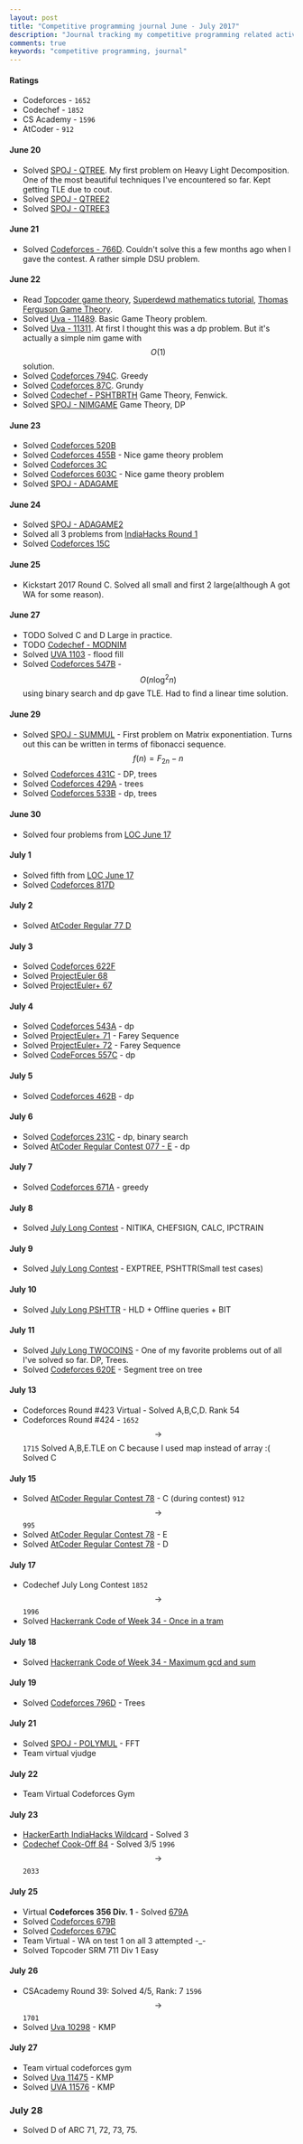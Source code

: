 ```yaml
---
layout: post
title: "Competitive programming journal June - July 2017"
description: "Journal tracking my competitive programming related activities in July 2017"
comments: true
keywords: "competitive programming, journal"
---
```


#### Ratings
* Codeforces - ``1652``
* Codechef - ``1852``
* CS Academy - ``1596``
* AtCoder - ``912``
#### June 20
* Solved [SPOJ - QTREE](http://www.spoj.com/problems/QTREE/). My first problem on Heavy Light Decomposition. One of the most beautiful techniques I've encountered so far. Kept getting TLE due to cout.
* Solved [SPOJ - QTREE2](http://www.spoj.com/problems/QTREE2/)
* Solved [SPOJ - QTREE3](http://www.spoj.com/problems/QTREE3/)

#### June **21**
* Solved [Codeforces - 766D](http://codeforces.com/contest/766/problem/D). Couldn't solve this a few months ago when I gave the contest. A rather simple DSU problem.

#### June 22
* Read [Topcoder game theory](https://www.topcoder.com/community/data-science/data-science-tutorials/algorithm-games/), [Superdewd mathematics tutorial](https://algo.is/aflv16/aflv_10_mathematics.pdf), [Thomas Ferguson Game Theory](http://www.math.ucla.edu/~tom/Game_Theory/comb.pdf).
* Solved [Uva - 11489](https://uva.onlinejudge.org/index.php?option=com_onlinejudge&Itemid=8&category=24&page=show_problem&problem=2484). Basic Game Theory problem.
* Solved [Uva - 11311](https://uva.onlinejudge.org/index.php?option=com_onlinejudge&Itemid=8&category=24&page=show_problem&problem=2286). At first I thought this was a dp problem. But it's actually a simple nim game with $$O(1)$$ solution.
* Solved [Codeforces 794C](http://codeforces.com/contest/794/problem/C). Greedy
* Solved [Codeforces 87C](http://codeforces.com/contest/87/problem/C). Grundy
* Solved [Codechef - PSHTBRTH](https://www.codechef.com/problems/PSHTBRTH) Game Theory, Fenwick.
* Solved [SPOJ - NIMGAME](http://www.spoj.com/problems/NIMGAME/) Game Theory, DP

#### June 23
* Solved [Codeforces 520B](http://codeforces.com/problemset/problem/520/B)
* Solved [Codeforces 455B](http://codeforces.com/contest/455/problem/B) - Nice game theory problem
* Solved [Codeforces 3C](http://codeforces.com/problemset/problem/3/C)
* Solved [Codeforces 603C](http://codeforces.com/problemset/problem/603/C) - Nice game theory problem
* Solved [SPOJ - ADAGAME](http://www.spoj.com/problems/ADAGAME/)

#### June 24
* Solved [SPOJ - ADAGAME2](http://www.spoj.com/problems/ADAGAME2/)
* Solved all 3 problems from [IndiaHacks Round 1](https://www.hackerearth.com/challenge/competitive/programming-indiahacks-2017/problems/)
* Solved [Codeforces 15C](http://codeforces.com/problemset/problem/15/C)

#### June 25
* Kickstart 2017 Round C. Solved all small and first 2 large(although A got WA for some reason).

#### June 27
* TODO Solved C and D Large in practice.
* TODO [Codechef - MODNIM](https://www.codechef.com/BYTR2017/problems/MODNIM)
* Solved [UVA 1103](https://uva.onlinejudge.org/index.php?option=com_onlinejudge&Itemid=8&page=submit_problem&problemid=3544&category=24) - flood fill
* Solved [Codeforces 547B](http://codeforces.com/problemset/problem/547/B) - $$O(n\log^2n)$$ using binary search and dp gave TLE. Had to find a linear time solution.

#### June 29
* Solved [SPOJ - SUMMUL](http://www.spoj.com/problems/SUMMUL/) - First problem on Matrix exponentiation. Turns out this can be written in terms of fibonacci sequence. $$f(n) = F_{2n} - n$$
* Solved [Codeforces 431C](http://codeforces.com/problemset/problem/431/C) - DP, trees
* Solved [Codeforces 429A](http://codeforces.com/problemset/problem/429/A) - trees
* Solved [Codeforces 533B](http://codeforces.com/problemset/problem/533/B) - dp, trees

#### June 30
* Solved four problems from [LOC June 17](https://www.codechef.com/LOCJUN17)

#### July 1
* Solved fifth from [LOC June 17](https://www.codechef.com/LOCJUN17)
* Solved [Codeforces 817D](http://codeforces.com/problemset/problem/817/D)

#### July 2
* Solved [AtCoder Regular 77 D](http://arc077.contest.atcoder.jp/tasks/arc077_b)

#### July 3
* Solved [Codeforces 622F](http://codeforces.com/contest/622/problem/F)
* Solved [ProjectEuler 68](https://projecteuler.net/problem=68)
* Solved [ProjectEuler+ 67](https://www.hackerrank.com/contests/projecteuler/challenges/euler067)

#### July 4
* Solved [Codeforces 543A](http://codeforces.com/problemset/problem/543/A) - dp
* Solved [ProjectEuler+ 71](https://www.hackerrank.com/contests/projecteuler/challenges/euler071/) - Farey Sequence
* Solved [ProjectEuler+ 72](https://www.hackerrank.com/contests/projecteuler/challenges/euler072/) - Farey Sequence
* Solved [CodeForces 557C](http://codeforces.com/problemset/problem/557/C) - dp

#### July 5
* Solved [Codeforces 462B](http://codeforces.com/problemset/problem/462/B) - dp

#### July 6
* Solved [Codeforces 231C](http://codeforces.com/problemset/problem/231/C) - dp, binary search
* Solved [AtCoder Regular Contest 077 - E](http://arc077.contest.atcoder.jp/tasks/arc077_c) - dp

#### July 7
* Solved [Codeforces 671A](http://codeforces.com/problemset/problem/671/A) - greedy

#### July 8
* Solved [July Long Contest](https://www.codechef.com/JULY17/) - NITIKA, CHEFSIGN, CALC, IPCTRAIN

#### July 9

* Solved [July Long Contest](https://www.codechef.com/JULY17/) - EXPTREE, PSHTTR(Small test cases)

#### July 10
* Solved [July Long PSHTTR](https://www.codechef.com/JULY17/submit/PSHTTR) - HLD + Offline queries + BIT

#### July 11
* Solved [July Long TWOCOINS](https://www.codechef.com/JULY17/problems/TWOCOINS) - One of my favorite problems out of all I've solved so far. DP, Trees.
* Solved [Codeforces 620E](http://codeforces.com/contest/620/problem/E) - Segment tree on tree

#### July 13
* Codeforces Round #423 Virtual - Solved A,B,C,D. Rank 54
* Codeforces Round #424 - ``1652`` $$\rightarrow$$ ``1715``
Solved A,B,E.TLE on C because I used map instead of array :(
Solved C

#### July 15
* Solved [AtCoder Regular Contest 78](http://arc078.contest.atcoder.jp/) - C (during contest) ``912`` $$\rightarrow$$ ``995``
* Solved [AtCoder Regular Contest 78](http://arc078.contest.atcoder.jp/) - E
* Solved [AtCoder Regular Contest 78](http://arc078.contest.atcoder.jp/) - D

#### July 17
* Codechef July Long Contest ``1852`` $$\rightarrow$$ ``1996``
* Solved [Hackerrank Code of Week 34 - Once in a tram](https://www.hackerrank.com/contests/w34/challenges/once-in-a-tram)

#### July 18
* Solved [Hackerrank Code of Week 34 - Maximum gcd and sum](https://www.hackerrank.com/contests/w34/challenges/maximum-gcd-and-sum)

#### July 19
* Solved [Codeforces 796D](http://codeforces.com/problemset/problem/796/D) - Trees

#### July 21
* Solved [SPOJ - POLYMUL](https://www.spoj.com/problems/POLYMUL/) - FFT
* Team virtual vjudge
#### July 22
* Team Virtual Codeforces Gym

#### July 23
* [HackerEarth IndiaHacks Wildcard](https://www.hackerearth.com/challenge/competitive/indiahacks-2017-programming-qualifier-wildcard/problems/) - Solved 3
* [Codechef Cook-Off 84](https://www.codechef.com/COOK84) - Solved 3/5 ``1996`` $$\rightarrow$$ ``2033``

#### July 25
* Virtual **Codeforces 356 Div. 1** - Solved [679A](http://codeforces.com/contest/679/problem/A)
* Solved [Codeforces 679B](http://codeforces.com/contest/679/problem/B)
* Solved [Codeforces 679C](http://codeforces.com/contest/679/problem/C)
* Team Virtual - WA on test 1 on all 3 attempted -\_-
* Solved Topcoder SRM 711 Div 1 Easy

#### July 26
* CSAcademy Round 39: Solved 4/5, Rank: 7 ``1596`` $$\rightarrow$$ ``1701``
* Solved [Uva 10298](http://uva.onlinejudge.org/index.php?option=com_onlinejudge&Itemid=8&category=24&page=show_problem&problem=1239) - KMP

#### July 27
* Team virtual codeforces gym
* Solved [Uva 11475](https://uva.onlinejudge.org/index.php?option=com_onlinejudge&Itemid=8&category=24&page=show_problem&problem=2470) - KMP
* Solved [UVA 11576](http://uva.onlinejudge.org/index.php?option=com_onlinejudge&Itemid=8&category=24&page=show_problem&problem=2623) - KMP


### July 28
* Solved D of ARC 71, 72, 73, 75.